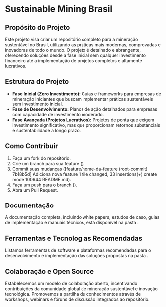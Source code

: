 # Sustainable Mining Brasil

## Propósito do Projeto

Este projeto visa criar um repositório completo para a mineração sustentável no Brasil, utilizando as práticas mais modernas, comprovadas e inovadoras de todo o mundo. O projeto é detalhado e abrangente, oferecendo soluções desde a fase inicial sem qualquer investimento financeiro até a implementação de projetos completos e altamente lucrativos.

## Estrutura do Projeto

- **Fase Inicial (Zero Investimento):** Guias e frameworks para empresas de mineração iniciantes que buscam implementar práticas sustentáveis sem investimento inicial.
- **Fase de Desenvolvimento:** Planos de ação detalhados para empresas com capacidade de investimento moderado.
- **Fase Avançada (Projetos Lucrativos):** Projetos de ponta que exigem investimento significativo, mas que proporcionam retornos substanciais e sustentabilidade a longo prazo.

## Como Contribuir

1. Faça um fork do repositório.
2. Crie um branch para sua feature ().
3. Commit suas mudanças ([feature/nome-da-feature (root-commit) 7b18b5d] Adiciona nova feature
 1 file changed, 33 insertions(+)
 create mode 100644 README.md).
4. Faça um push para o branch ().
5. Abra um Pull Request.

## Documentação

A documentação completa, incluindo white papers, estudos de caso, guias de implementação e manuais técnicos, está disponível na pasta .

## Ferramentas e Tecnologias Recomendadas

Listamos ferramentas de software e plataformas recomendadas para o desenvolvimento e implementação das soluções propostas na pasta .

## Colaboração e Open Source

Estabelecemos um modelo de colaboração aberto, incentivando contribuições da comunidade global de mineração sustentável e inovação tecnológica. Promovemos a partilha de conhecimentos através de workshops, webinars e fóruns de discussão integrados ao repositório.



